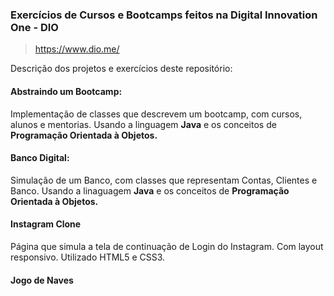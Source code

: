 ### Exercícios de Cursos e Bootcamps feitos na Digital Innovation One - DIO
> https://www.dio.me/


Descrição dos projetos e exercícios deste repositório:

#### Abstraindo um Bootcamp:
Implementação de classes que descrevem um bootcamp, com cursos, alunos e mentorias. 
Usando a linguagem **Java** e os conceitos de **Programação Orientada à Objetos.**

#### Banco Digital:
Simulação de um Banco, com classes que representam Contas, Clientes e Banco. 
Usando a linaguagem **Java** e os conceitos de **Programação Orientada à Objetos.**

#### Instagram Clone
Página que simula a tela de continuação de Login do Instagram.
Com layout responsivo.
Utilizado HTML5 e CSS3.

#### Jogo de Naves
